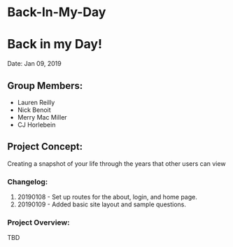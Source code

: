 # Back-In-My-Day

# Back in my Day!

Date: Jan 09, 2019

## Group Members:

-   Lauren Reilly
-   Nick Benoit
-   Merry Mac Miller
-   CJ Horlebein

## Project Concept:

Creating a snapshot of your life through the years that other users can view

### Changelog:

1. 20190108 - Set up routes for the about, login, and home page.
2. 20190109 - Added basic site layout and sample questions.

### Project Overview:

TBD
